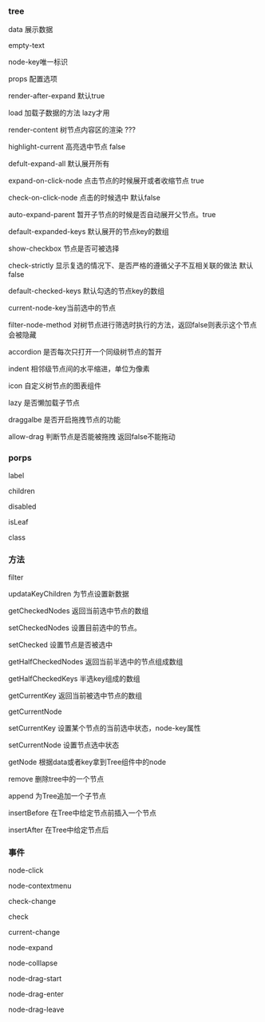 ### tree

data 展示数据 

empty-text 

node-key唯一标识

props 配置选项

render-after-expand  默认true

load 加载子数据的方法 lazy才用

render-content 树节点内容区的渲染 ???

highlight-current 高亮选中节点 false

defult-expand-all 默认展开所有

expand-on-click-node 点击节点的时候展开或者收缩节点 true

check-on-click-node 点击的时候选中 默认false

auto-expand-parent 暂开子节点的时候是否自动展开父节点。true

default-expanded-keys 默认展开的节点key的数组 

show-checkbox 节点是否可被选择

check-strictly 显示复选的情况下、是否严格的遵循父子不互相关联的做法 默认 false

default-checked-keys 默认勾选的节点key的数组

current-node-key当前选中的节点

filter-node-method 对树节点进行筛选时执行的方法，返回false则表示这个节点会被隐藏

accordion 是否每次只打开一个同级树节点的暂开

indent  相邻级节点间的水平缩进，单位为像素

icon 自定义树节点的图表组件

lazy 是否懒加载子节点

draggalbe 是否开启拖拽节点的功能

allow-drag 判断节点是否能被拖拽 返回false不能拖动

<!-- allow-drop 拖拽时判定目标节点能否成为拖动目标位置，如果返回false。拖动节点不能被拖放到目标节点。 -->

### porps

label 

children

disabled

isLeaf

class

### 方法

filter

updataKeyChildren 为节点设置新数据 

getCheckedNodes 返回当前选中节点的数组

setCheckedNodes 设置目前选中的节点。

setChecked 设置节点是否被选中

getHalfCheckedNodes 返回当前半选中的节点组成数组

getHalfCheckedKeys 半选key组成的数组

getCurrentKey 返回当前被选中节点的数组

getCurrentNode

setCurrentKey 设置某个节点的当前选中状态，node-key属性

setCurrentNode 设置节点选中状态

getNode 根据data或者key拿到Tree组件中的node

remove 删除tree中的一个节点

append 为Tree追加一个子节点

insertBefore 在Tree中给定节点前插入一个节点

insertAfter 在Tree中给定节点后

### 事件

node-click

node-contextmenu

check-change 

check 

current-change 

node-expand

node-colllapse 

node-drag-start

node-drag-enter

node-drag-leave 





